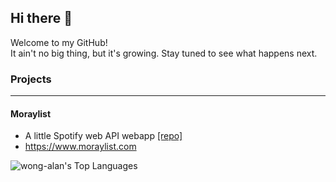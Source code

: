 <!--
**wong-alan/wong-alan** is a ✨ _special_ ✨ repository because its `README.md` (this file) appears on your GitHub profile.

Here are some ideas to get you started:

- 🔭 I’m currently working on ...
- 🌱 I’m currently learning ...
- 👯 I’m looking to collaborate on ...
- 🤔 I’m looking for help with ...
- 💬 Ask me about ...
- 📫 How to reach me: ...
- 😄 Pronouns: ...
- ⚡ Fun fact: ...
-->

## Hi there 👋

Welcome to my GitHub! \
It ain't no big thing, but it's growing. Stay tuned to see what happens next.

### Projects
___
#### Moraylist
* A little Spotify web API webapp [[repo]](https://github.com/wong-alan/moraylist)
* https://www.moraylist.com

![wong-alan's Top Languages](https://github-readme-stats.vercel.app/api/top-langs/?username=wong-alan&theme=vue-dark&show_icons=true&hide_border=false&layout=compact)
